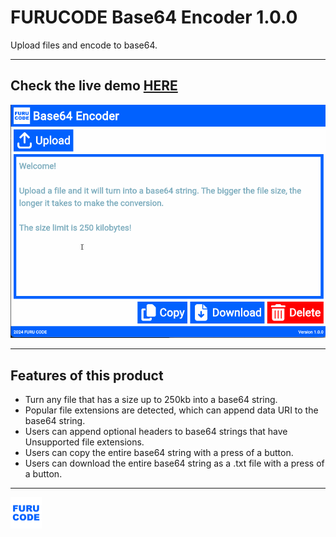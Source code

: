 # FURUCODE Base64 Encoder 1.0.0

Upload files and encode to base64.

---

## Check the live demo [HERE](https://kennyfully88.github.io/furucode_base64_encoder_web/)

![img](assets/images/demo.gif)

---

## Features of this product

- Turn any file that has a size up to 250kb into a base64 string.
- Popular file extensions are detected, which can append data URI to the base64 string.
- Users can append optional headers to base64 strings that have Unsupported file extensions.
- Users can copy the entire base64 string with a press of a button.
- Users can download the entire base64 string as a .txt file with a press of a button.

---

<img src="assets/images/furu_code_logo.png" style="width: 50px" alt="FURUCODE Logo"/>
